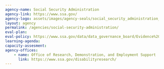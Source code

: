 ```yaml
---
agency-name: Social Security Administration
agency-link: https://www.ssa.gov/
agency-logo: assets/images/agency-seals/social_security_administration_seal.png
layout: agency
permalink: /agencies/social-security-administration/
eval-plan:
eval-policy: https://www.ssa.gov/data/data_governance_board/Evidence%20Act%20Evaluation%20Policy%20-%20September%202020.pdf
learning-agenda:
capacity-assesment:
agency-offices:
    - name: Office of Research, Demonstration, and Employment Support
      link: https://www.ssa.gov/disabilityresearch/
---
```

